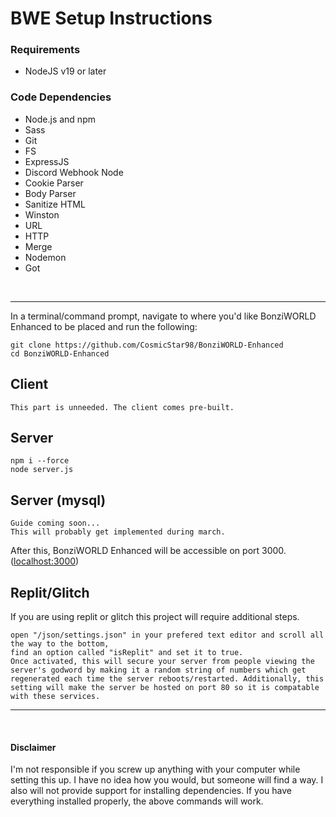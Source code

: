 # BWE Setup Instructions

### Requirements
- NodeJS v19 or later

### Code Dependencies
- Node.js and npm
- Sass
- Git
- FS
- ExpressJS
- Discord Webhook Node
- Cookie Parser
- Body Parser
- Sanitize HTML
- Winston
- URL
- HTTP
- Merge
- Nodemon
- Got

<br>
<hr>

In a terminal/command prompt, navigate to where you'd like BonziWORLD Enhanced to be placed and run the following:
```
git clone https://github.com/CosmicStar98/BonziWORLD-Enhanced
cd BonziWORLD-Enhanced
```
## Client
```
This part is unneeded. The client comes pre-built.
```
## Server
```
npm i --force
node server.js
```
## Server (mysql)
```
Guide coming soon...
This will probably get implemented during march.
```
After this, BonziWORLD Enhanced will be accessible on port 3000. ([localhost:3000](http://localhost:3000 "localhost on port 3000..."))

## Replit/Glitch
If you are using replit or glitch this project will require additional steps.

<pre><span><code>open "/json/settings.json" in your prefered text editor and scroll all the way to the bottom,
find an option called "isReplit" and set it to true.
Once activated, this will secure your server from people viewing the server's godword by making it a random string of numbers which get regenerated each time the server reboots/restarted. Additionally, this setting will make the server be hosted on port 80 so it is compatable with these services.
</code></span></pre>

<hr>
<br>

#### Disclaimer
I'm not responsible if you screw up anything with your computer while setting this up. I have no idea how you would, but someone will find a way. I also will not provide support for installing dependencies. If you have everything installed properly, the above commands will work.

